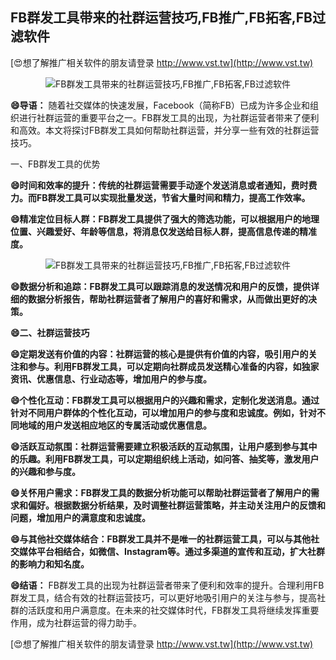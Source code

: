 ## **FB群发工具带来的社群运营技巧,FB推广,FB拓客,FB过滤软件**

[😍想了解推广相关软件的朋友请登录 http://www.vst.tw](http://www.vst.tw)

 <center><img src="https://vst.tw/MP4/tuiguang/png/2.png" alt="FB群发工具带来的社群运营技巧,FB推广,FB拓客,FB过滤软件"></center>

**😄导语：**
随着社交媒体的快速发展，Facebook（简称FB）已成为许多企业和组织进行社群运营的重要平台之一。FB群发工具的出现，为社群运营者带来了便利和高效。本文将探讨FB群发工具如何帮助社群运营，并分享一些有效的社群运营技巧。

一、FB群发工具的优势

**😄时间和效率的提升：传统的社群运营需要手动逐个发送消息或者通知，费时费力。而FB群发工具可以实现批量发送，节省大量时间和精力，提高工作效率。**

**😄精准定位目标人群：FB群发工具提供了强大的筛选功能，可以根据用户的地理位置、兴趣爱好、年龄等信息，将消息仅发送给目标人群，提高信息传递的精准度。**

 <center><img src="https://vst.tw/MP4/tuiguang/png/5.png" alt="FB群发工具带来的社群运营技巧,FB推广,FB拓客,FB过滤软件"></center>

**😄数据分析和追踪：FB群发工具可以跟踪消息的发送情况和用户的反馈，提供详细的数据分析报告，帮助社群运营者了解用户的喜好和需求，从而做出更好的决策。**

**😄二、社群运营技巧**

**😄定期发送有价值的内容：社群运营的核心是提供有价值的内容，吸引用户的关注和参与。利用FB群发工具，可以定期向社群成员发送精心准备的内容，如独家资讯、优惠信息、行业动态等，增加用户的参与度。**

**😄个性化互动：FB群发工具可以根据用户的兴趣和需求，定制化发送消息。通过针对不同用户群体的个性化互动，可以增加用户的参与度和忠诚度。例如，针对不同地域的用户发送相应地区的专属活动或优惠信息。**

**😄活跃互动氛围：社群运营需要建立积极活跃的互动氛围，让用户感到参与其中的乐趣。利用FB群发工具，可以定期组织线上活动，如问答、抽奖等，激发用户的兴趣和参与度。**

**😄关怀用户需求：FB群发工具的数据分析功能可以帮助社群运营者了解用户的需求和偏好。根据数据分析结果，及时调整社群运营策略，并主动关注用户的反馈和问题，增加用户的满意度和忠诚度。**

**😄与其他社交媒体结合：FB群发工具并不是唯一的社群运营工具，可以与其他社交媒体平台相结合，如微信、Instagram等。通过多渠道的宣传和互动，扩大社群的影响力和知名度。**

**😄结语：**
FB群发工具的出现为社群运营者带来了便利和效率的提升。合理利用FB群发工具，结合有效的社群运营技巧，可以更好地吸引用户的关注与参与，提高社群的活跃度和用户满意度。在未来的社交媒体时代，FB群发工具将继续发挥重要作用，成为社群运营的得力助手。

[😍想了解推广相关软件的朋友请登录 http://www.vst.tw](http://www.vst.tw)




